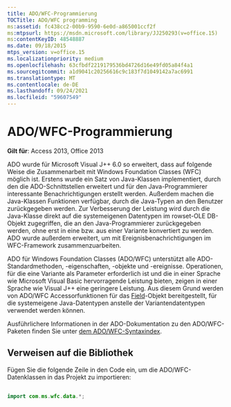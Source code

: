 ```yaml
---
title: ADO/WFC-Programmierung
TOCTitle: ADO/WFC programming
ms:assetid: fc438cc2-00b9-9590-6e0d-a865001ccf2f
ms:mtpsurl: https://msdn.microsoft.com/library/JJ250293(v=office.15)
ms:contentKeyID: 48548887
ms.date: 09/18/2015
mtps_version: v=office.15
ms.localizationpriority: medium
ms.openlocfilehash: 63cfbdf2219179536bd4726d16e49fd05a84f4a1
ms.sourcegitcommit: a1d9041c20256616c9c183f7d1049142a7ac6991
ms.translationtype: MT
ms.contentlocale: de-DE
ms.lasthandoff: 09/24/2021
ms.locfileid: "59607549"
---
```

# <a name="adowfc-programming"></a>ADO/WFC-Programmierung

**Gilt für**: Access 2013, Office 2013

ADO wurde für Microsoft Visual J++ 6.0 so erweitert, dass auf folgende Weise die Zusammenarbeit mit Windows Foundation Classes (WFC) möglich ist. Erstens wurde ein Satz von Java-Klassen implementiert, durch den die ADO-Schnittstellen erweitert und für den Java-Programmierer interessante Benachrichtigungen erstellt werden. Außerdem machen die Java-Klassen Funktionen verfügbar, durch die Java-Typen an den Benutzer zurückgegeben werden. Zur Verbesserung der Leistung wird durch die Java-Klasse direkt auf die systemeigenen Datentypen im rowset-OLE DB-Objekt zugegriffen, die an den Java-Programmierer zurückgegeben werden, ohne erst in eine bzw. aus einer Variante konvertiert zu werden. ADO wurde außerdem erweitert, um mit Ereignisbenachrichtigungen im WFC-Framework zusammenzuarbeiten.

ADO für Windows Foundation Classes (ADO/WFC) unterstützt alle ADO-Standardmethoden, -eigenschaften, -objekte und -ereignisse. Operationen, für die eine Variante als Parameter erforderlich ist und die in einer Sprache wie Microsoft Visual Basic hervorragende Leistung bieten, zeigen in einer Sprache wie Visual J++ eine geringere Leistung. Aus diesem Grund werden von ADO/WFC Accessorfunktionen für das [Field](field-object-ado.md)-Objekt bereitgestellt, für die systemeigene Java-Datentypen anstelle der Variantendatentypen verwendet werden können.

Ausführlichere Informationen in der ADO-Dokumentation zu den ADO/WFC-Paketen finden Sie unter [dem ADO/WFC-Syntaxindex](https://docs.microsoft.com/office/vba/access/concepts/miscellaneous/ado-wfc-syntax-index).

## <a name="referencing-the-library"></a>Verweisen auf die Bibliothek

Fügen Sie die folgende Zeile in den Code ein, um die ADO/WFC-Datenklassen in das Projekt zu importieren:

```java 
 
import com.ms.wfc.data.*; 
```

